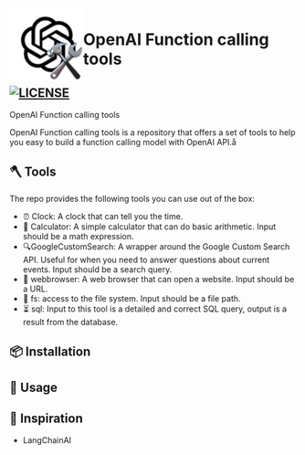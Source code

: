 <img height="129" align="left" src="assets/logo.png" alt="Logo">

# OpenAI Function calling tools

[![LICENSE](https://img.shields.io/github/license/JohannLai/openai-function-calling-tools)](https://github.com/JohannLai/openai-function-calling-tools/blob/main/LICENSE)
---

OpenAI Function calling tools

OpenAI Function calling tools is a repository that offers a set of tools to help you easy to build a function calling model with OpenAI API.å

## 🪓 Tools
The repo provides the following tools you can use out of the box:
- ⏰ Clock: A clock that can tell you the time.
- 🧮 Calculator: A simple calculator that can do basic arithmetic. Input should be a math expression.
- 🔍GoogleCustomSearch: A wrapper around the Google Custom Search API. Useful for when you need to answer questions about current events. Input should be a search query.
- 🪩 webbrowser: A web browser that can open a website. Input should be a URL.
- 📁 fs: access to the file system. Input should be a file path.
- ⏳ sql: Input to this tool is a detailed and correct SQL query, output is a result from the database.


## 📦 Installation


## 📖 Usage


## 🌟 Inspiration
- LangChainAI